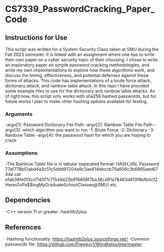 # CS7339_PasswordCracking_Paper_Code

## Instructions for Use
This script was written for a System Security Class taken at SMU during the Fall 2023 semester. It is linked with an assignment where one has to write their own paper on a cyber security topic of their choosing. I chose to write an exploratory paper on simple password cracking methodologies, and write my own implementations to explore how these algorithms work, and discuss the timing, effectiveness, and potential defenses against these forms of attacks. This code has implementations of a brute force attack, dictionary attack, and rainbow table attack. In this repo I have provided some example files to use for the dictionary and rainbow table attacks. As of right now, this script only works with sha256 hashed passwords, but for future works I plan to make other hashing options available for testing.

### Arguments
-argv[1]: Password Dictionary File Path
-argv[2]: Rainbow Table File Path
-argv[3]: which algorithm you want to run
      -1: Brute Force
      -2: Dictionary
      -3: Rainbow Table
-argv[4]: the password hash for which you are hoping to crack

### Assumptions
-The Rainbow Table file is in tabular separated format:
      HASH_VAL    Password
      77af778b51abd4a3c51c5ddd97204a9c3ae614ebccb75a606c3b6865aed6744e    cat
      efab38fe0f3ccf140f7c7154de23b916858f7ba38cd91a78463d413f8bfb0cf2    HeresToPa$$ingMyGraduateSchoolClasses@SMU!
      etc.

## Dependencies
-C++ version 11 or greater
-hashlib2plus

## References
-Hashing functionality: https://hashlib2plus.sourceforge.net/
-Common passwords file: https://github.com/Freeguy1/Wordlistss/tree/master
